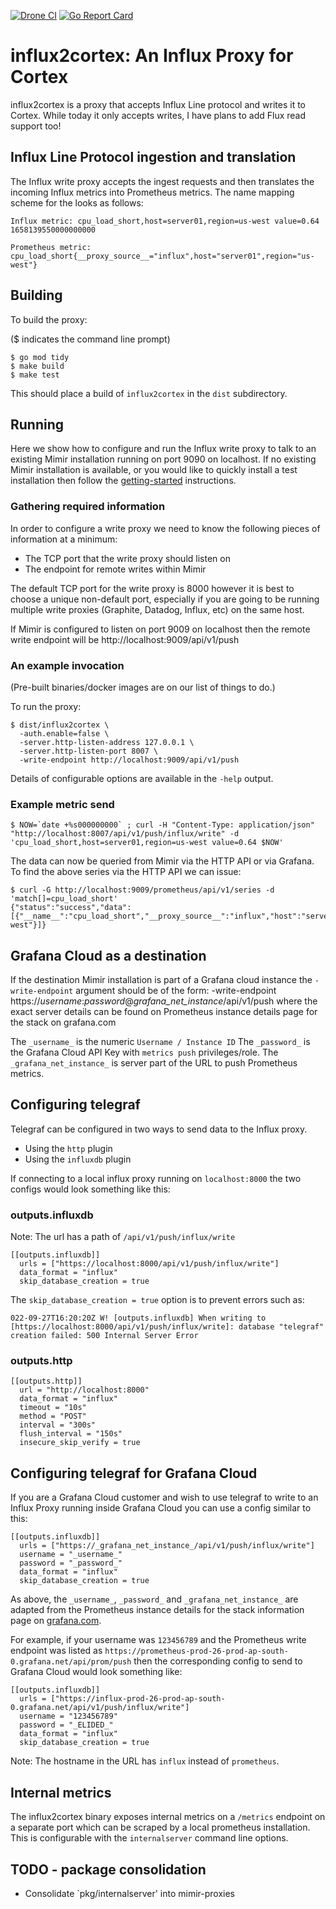 <a href="https://drone.grafana.net/grafana/influx2cortex"><img src="https://drone.grafana.net/api/badges/grafana/influx2cortex/status.svg" alt="Drone CI" /></a>
<a href="https://goreportcard.com/report/github.com/grafana/influx2cortex"><img src="https://goreportcard.com/badge/github.com/grafana/influx2cortex" alt="Go Report Card" /></a>

# influx2cortex: An Influx Proxy for Cortex

influx2cortex is a proxy that accepts Influx Line protocol and writes it to Cortex.
While today it only accepts writes, I have plans to add Flux read support too!

## Influx Line Protocol ingestion and translation

The Influx write proxy accepts the ingest requests and then translates the incoming Influx metrics into Prometheus metrics. The name mapping scheme for the looks as follows:

    Influx metric: cpu_load_short,host=server01,region=us-west value=0.64 1658139550000000000

    Prometheus metric: cpu_load_short{__proxy_source__="influx",host="server01",region="us-west"}

## Building

To build the proxy:

($ indicates the command line prompt)

```
$ go mod tidy
$ make build
$ make test
```

This should place a build of `influx2cortex` in the `dist` subdirectory.

## Running

Here we show how to configure and run the Influx write proxy to talk to an existing Mimir installation running on port 9090 on localhost. If no existing Mimir installation is available, or you would like to quickly install a test installation then follow the [getting-started](https://grafana.com/docs/mimir/latest/operators-guide/getting-started/) instructions.

### Gathering required information

In order to configure a write proxy we need to know the following pieces of information at a minimum:
* The TCP port that the write proxy should listen on
* The endpoint for remote writes within Mimir

The default TCP port for the write proxy is 8000 however it is best to choose a unique non-default port, especially if you are going to be running multiple write proxies (Graphite, Datadog, Influx, etc) on the same host.

If Mimir is configured to listen on port 9009 on localhost then the remote write endpoint will be http://localhost:9009/api/v1/push

### An example invocation

(Pre-built binaries/docker images are on our list of things to do.)

To run the proxy:

```
$ dist/influx2cortex \
  -auth.enable=false \
  -server.http-listen-address 127.0.0.1 \
  -server.http-listen-port 8007 \
  -write-endpoint http://localhost:9009/api/v1/push
```

Details of configurable options are available in the `-help` output.

### Example metric send

```
$ NOW=`date +%s000000000` ; curl -H "Content-Type: application/json" "http://localhost:8007/api/v1/push/influx/write" -d 'cpu_load_short,host=server01,region=us-west value=0.64 $NOW'
```

The data can now be queried from Mimir via the HTTP API or via Grafana. To find the above series via the HTTP API we can issue:

```
$ curl -G http://localhost:9009/prometheus/api/v1/series -d 'match[]=cpu_load_short'
{"status":"success","data":[{"__name__":"cpu_load_short","__proxy_source__":"influx","host":"server01","region":"us-west"}]}
```

## Grafana Cloud as a destination

If the destination Mimir installation is part of a Grafana cloud instance the `-write-endpoint` argument should be of the form:
  -write-endpoint https://_username_:_password_@_grafana_net_instance_/api/v1/push
where the exact server details can be found on Prometheus instance details page for the stack on grafana.com

The `_username_` is the numeric `Username / Instance ID`
The `_password_` is the Grafana Cloud API Key with `metrics push` privileges/role.
The `_grafana_net_instance_` is server part of the URL to push Prometheus metrics.

## Configuring telegraf

Telegraf can be configured in two ways to send data to the Influx proxy.
- Using the `http` plugin
- Using the `influxdb` plugin

If connecting to a local influx proxy running on `localhost:8000` the two configs would look something like this:

### outputs.influxdb

Note: The url has a path of `/api/v1/push/influx/write`

```
[[outputs.influxdb]]
  urls = ["https://localhost:8000/api/v1/push/influx/write"]
  data_format = "influx"
  skip_database_creation = true
```

The `skip_database_creation = true` option is to prevent errors such as:

```
022-09-27T16:20:20Z W! [outputs.influxdb] When writing to [https://localhost:8000/api/v1/push/influx/write]: database "telegraf" creation failed: 500 Internal Server Error
```

### outputs.http

```
[[outputs.http]]
  url = "http://localhost:8000"
  data_format = "influx"
  timeout = "10s"
  method = "POST"
  interval = "300s"
  flush_interval = "150s"
  insecure_skip_verify = true
```

## Configuring telegraf for Grafana Cloud

If you are a Grafana Cloud customer and wish to use telegraf to write to an Influx Proxy running inside Grafana Cloud you can use a config similar to this:

```
[[outputs.influxdb]]
  urls = ["https://_grafana_net_instance_/api/v1/push/influx/write"]
  username = "_username_"
  password = "_password_"
  data_format = "influx"
  skip_database_creation = true
```

As above, the `_username_`, `_password_` and `_grafana_net_instance_` are adapted from the Prometheus instance details for the stack information page on [grafana.com](https://grafana.com/).

For example, if your username was `123456789` and the Prometheus write endpoint was listed as `https://prometheus-prod-26-prod-ap-south-0.grafana.net/api/prom/push` then the corresponding config to send to Grafana Cloud would look something like:

```
[[outputs.influxdb]]
  urls = ["https://influx-prod-26-prod-ap-south-0.grafana.net/api/v1/push/influx/write"]
  username = "123456789"
  password = "_ELIDED_"
  data_format = "influx"
  skip_database_creation = true
```

Note: The hostname in the URL has `influx` instead of `prometheus`.

## Internal metrics

The influx2cortex binary exposes internal metrics on a `/metrics` endpoint on a separate port which can be scraped by a local prometheus installation. This is configurable with the `internalserver` command line options.

## TODO - package consolidation
* Consolidate `pkg/internalserver' into mimir-proxies

